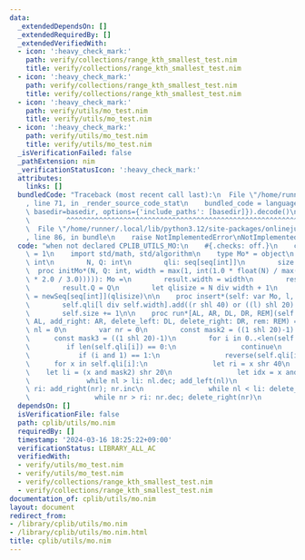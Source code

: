 ```yaml
---
data:
  _extendedDependsOn: []
  _extendedRequiredBy: []
  _extendedVerifiedWith:
  - icon: ':heavy_check_mark:'
    path: verify/collections/range_kth_smallest_test.nim
    title: verify/collections/range_kth_smallest_test.nim
  - icon: ':heavy_check_mark:'
    path: verify/collections/range_kth_smallest_test.nim
    title: verify/collections/range_kth_smallest_test.nim
  - icon: ':heavy_check_mark:'
    path: verify/utils/mo_test.nim
    title: verify/utils/mo_test.nim
  - icon: ':heavy_check_mark:'
    path: verify/utils/mo_test.nim
    title: verify/utils/mo_test.nim
  _isVerificationFailed: false
  _pathExtension: nim
  _verificationStatusIcon: ':heavy_check_mark:'
  attributes:
    links: []
  bundledCode: "Traceback (most recent call last):\n  File \"/home/runner/.local/lib/python3.12/site-packages/onlinejudge_verify/documentation/build.py\"\
    , line 71, in _render_source_code_stat\n    bundled_code = language.bundle(stat.path,\
    \ basedir=basedir, options={'include_paths': [basedir]}).decode()\n          \
    \         ^^^^^^^^^^^^^^^^^^^^^^^^^^^^^^^^^^^^^^^^^^^^^^^^^^^^^^^^^^^^^^^^^^^^^^^^^^^^^^^^^\n\
    \  File \"/home/runner/.local/lib/python3.12/site-packages/onlinejudge_verify/languages/nim.py\"\
    , line 86, in bundle\n    raise NotImplementedError\nNotImplementedError\n"
  code: "when not declared CPLIB_UTILS_MO:\n    #{.checks: off.}\n    const CPLIB_UTILS_MO*\
    \ = 1\n    import std/math, std/algorithm\n    type Mo* = object\n        width*:\
    \ int\n        N, Q: int\n        qli: seq[seq[int]]\n        size: int\n\n  \
    \  proc initMo*(N, Q: int, width = max(1, int(1.0 * float(N) / max(1.0, sqrt(float(Q)\
    \ * 2.0 / 3.0))))): Mo =\n        result.width = width\n        result.N = N\n\
    \        result.Q = Q\n        let qlisize = N div width + 1\n        result.qli\
    \ = newSeq[seq[int]](qlisize)\n\n    proc insert*(self: var Mo, l, r: int) =\n\
    \        self.qli[l div self.width].add((r shl 40) or ((l) shl 20) or self.size)\n\
    \        self.size += 1\n\n    proc run*[AL, AR, DL, DR, REM](self: var Mo, add_left:\
    \ AL, add_right: AR, delete_left: DL, delete_right: DR, rem: REM) =\n        var\
    \ nl = 0\n        var nr = 0\n        const mask2 = ((1 shl 20)-1) shl 20\n  \
    \      const mask3 = ((1 shl 20)-1)\n        for i in 0..<len(self.qli):\n   \
    \         if len(self.qli[i]) == 0:\n                continue\n            sort(self.qli[i])\n\
    \            if (i and 1) == 1:\n                reverse(self.qli[i])\n      \
    \      for x in self.qli[i]:\n                let ri = x shr 40\n            \
    \    let li = (x and mask2) shr 20\n                let idx = x and mask3\n  \
    \              while nl > li: nl.dec; add_left(nl)\n                while nr <\
    \ ri: add_right(nr); nr.inc\n                while nl < li: delete_left(nl); nl.inc\n\
    \                while nr > ri: nr.dec; delete_right(nr)\n                rem(idx)\n"
  dependsOn: []
  isVerificationFile: false
  path: cplib/utils/mo.nim
  requiredBy: []
  timestamp: '2024-03-16 18:25:22+09:00'
  verificationStatus: LIBRARY_ALL_AC
  verifiedWith:
  - verify/utils/mo_test.nim
  - verify/utils/mo_test.nim
  - verify/collections/range_kth_smallest_test.nim
  - verify/collections/range_kth_smallest_test.nim
documentation_of: cplib/utils/mo.nim
layout: document
redirect_from:
- /library/cplib/utils/mo.nim
- /library/cplib/utils/mo.nim.html
title: cplib/utils/mo.nim
---
```

